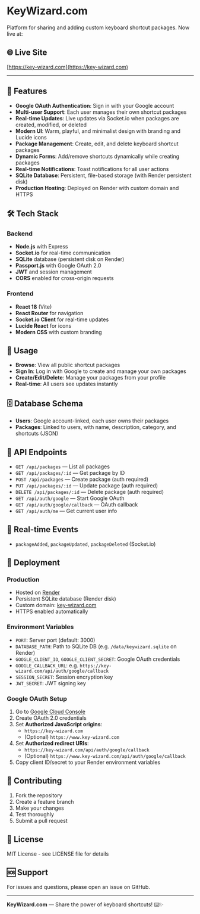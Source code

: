 # KeyWizard.com

Platform for sharing and adding custom keyboard shortcut packages. Now live at:

## 🌐 Live Site

[https://key-wizard.com](https://key-wizard.com)

---

## 🚀 Features

- **Google OAuth Authentication**: Sign in with your Google account
- **Multi-user Support**: Each user manages their own shortcut packages
- **Real-time Updates**: Live updates via Socket.io when packages are created, modified, or deleted
- **Modern UI**: Warm, playful, and minimalist design with branding and Lucide icons
- **Package Management**: Create, edit, and delete keyboard shortcut packages
- **Dynamic Forms**: Add/remove shortcuts dynamically while creating packages
- **Real-time Notifications**: Toast notifications for all user actions
- **SQLite Database**: Persistent, file-based storage (with Render persistent disk)
- **Production Hosting**: Deployed on Render with custom domain and HTTPS

## 🛠️ Tech Stack

### Backend
- **Node.js** with Express
- **Socket.io** for real-time communication
- **SQLite** database (persistent disk on Render)
- **Passport.js** with Google OAuth 2.0
- **JWT** and session management
- **CORS** enabled for cross-origin requests

### Frontend
- **React 18** (Vite)
- **React Router** for navigation
- **Socket.io Client** for real-time updates
- **Lucide React** for icons
- **Modern CSS** with custom branding

## 🎯 Usage

- **Browse**: View all public shortcut packages
- **Sign In**: Log in with Google to create and manage your own packages
- **Create/Edit/Delete**: Manage your packages from your profile
- **Real-time**: All users see updates instantly

## 🗄️ Database Schema

- **Users**: Google account-linked, each user owns their packages
- **Packages**: Linked to users, with name, description, category, and shortcuts (JSON)

## 🔧 API Endpoints

- `GET /api/packages` — List all packages
- `GET /api/packages/:id` — Get package by ID
- `POST /api/packages` — Create package (auth required)
- `PUT /api/packages/:id` — Update package (auth required)
- `DELETE /api/packages/:id` — Delete package (auth required)
- `GET /api/auth/google` — Start Google OAuth
- `GET /api/auth/google/callback` — OAuth callback
- `GET /api/auth/me` — Get current user info

## 🔌 Real-time Events

- `packageAdded`, `packageUpdated`, `packageDeleted` (Socket.io)

## 🚀 Deployment

### Production
- Hosted on [Render](https://render.com/)
- Persistent SQLite database (Render disk)
- Custom domain: [key-wizard.com](https://key-wizard.com)
- HTTPS enabled automatically

### Environment Variables
- `PORT`: Server port (default: 3000)
- `DATABASE_PATH`: Path to SQLite DB (e.g. `/data/keywizard.sqlite` on Render)
- `GOOGLE_CLIENT_ID`, `GOOGLE_CLIENT_SECRET`: Google OAuth credentials
- `GOOGLE_CALLBACK_URL`: e.g. `https://key-wizard.com/api/auth/google/callback`
- `SESSION_SECRET`: Session encryption key
- `JWT_SECRET`: JWT signing key

### Google OAuth Setup
1. Go to [Google Cloud Console](https://console.cloud.google.com/)
2. Create OAuth 2.0 credentials
3. Set **Authorized JavaScript origins**:
   - `https://key-wizard.com`
   - (Optional) `https://www.key-wizard.com`
4. Set **Authorized redirect URIs**:
   - `https://key-wizard.com/api/auth/google/callback`
   - (Optional) `https://www.key-wizard.com/api/auth/google/callback`
5. Copy client ID/secret to your Render environment variables

## 🤝 Contributing

1. Fork the repository
2. Create a feature branch
3. Make your changes
4. Test thoroughly
5. Submit a pull request

## 📝 License

MIT License - see LICENSE file for details

## 🆘 Support

For issues and questions, please open an issue on GitHub.

---

**KeyWizard.com** — Share the power of keyboard shortcuts! ⌨️✨
